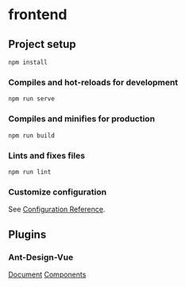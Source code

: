 # frontend

## Project setup
```
npm install
```

### Compiles and hot-reloads for development
```
npm run serve
```

### Compiles and minifies for production
```
npm run build
```

### Lints and fixes files
```
npm run lint
```

### Customize configuration
See [Configuration Reference](https://cli.vuejs.org/config/).

## Plugins

### Ant-Design-Vue
[Document](https://2x.antdv.com/)
[Components](https://github.com/vueComponent/ant-design-vue/blob/next/components/components.ts)